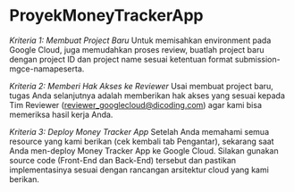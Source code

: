 # ProyekMoneyTrackerApp

*Kriteria 1: Membuat Project Baru*
Untuk memisahkan environment pada Google Cloud, juga memudahkan proses review, buatlah project baru dengan project ID dan project name sesuai ketentuan format submission-mgce-namapeserta.



*Kriteria 2: Memberi Hak Akses ke Reviewer*
Usai membuat project baru, tugas Anda selanjutnya adalah memberikan hak akses yang sesuai kepada Tim Reviewer (reviewer_googlecloud@dicoding.com) agar kami bisa memeriksa hasil kerja Anda.



*Kriteria 3: Deploy Money Tracker App*
Setelah Anda memahami semua resource yang kami berikan (cek kembali tab Pengantar), sekarang saat Anda men-deploy Money Tracker App ke Google Cloud. Silakan gunakan source code (Front-End dan Back-End) tersebut dan pastikan implementasinya sesuai dengan rancangan arsitektur cloud yang kami berikan.
